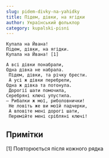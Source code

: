 ```yaml
---
slug: pidem-divky-na-yahidky
title: Підем, дівки, на ягідки
author: Український фольклор
category: kupalski-pisni
---
```

```
Купала на Йвана! 
Підем, дівки, на ягідки. 
Купала на Йвана! [1]
```

```
А всі дівки понабрали, 
Одна дівка не набрала.
 Підем, дівки, та річку брести.
 А усі ж дівки перебрели, 
Одна ж дівка та потонула.
 Дорогії шати помочила, 
Серебряні ключі упустила. 
— Рибалки ж мої, риболовнички!
 Не ловіть же ви моїй падчерки,
 А вловіте мені дорогі шати,
 Перемійте мені срібляні ключі!
```

## Примітки

[1] Повторюється після кожного рядка
